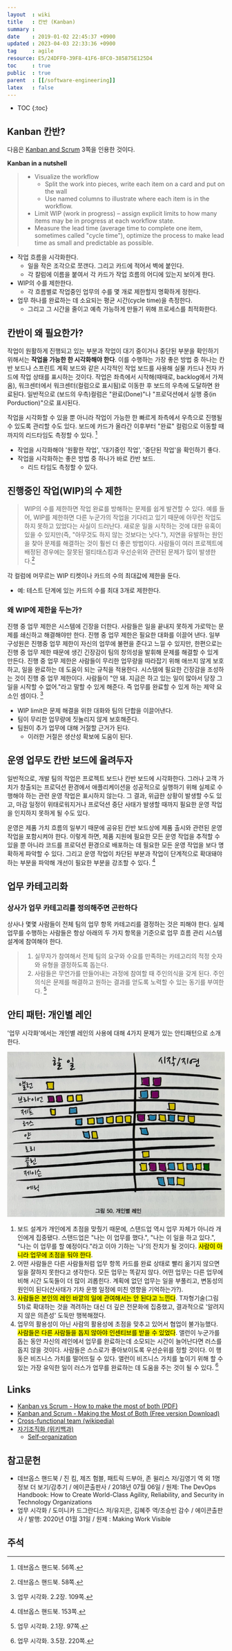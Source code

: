 ```yaml
---
layout  : wiki
title   : 칸반 (Kanban)
summary : 
date    : 2019-01-02 22:45:37 +0900
updated : 2023-04-03 22:33:36 +0900
tag     : agile
resource: E5/24DFF0-39F8-41F6-8FC0-385875E125D4
toc     : true
public  : true
parent  : [[/software-engineering]]
latex   : false
---
```

* TOC
{:toc}

## Kanban 칸반?

다음은 [Kanban and Scrum](https://www.infoq.com/minibooks/kanban-scrum-minibook ) 3쪽을 인용한 것이다.

>
**Kanban in a nutshell**
>
> - Visualize the workflow
>     - Split the work into pieces, write each item on a card and put on the wall
>     - Use named columns to illustrate where each item is in the workflow.
> - Limit WIP (work in progress) – assign explicit limits to how many items may be in progress at each workflow state.
> - Measure the lead time (average time to complete one item, sometimes called "cycle time"), optimize the process to make lead time as small and predictable as possible. 

- 작업 흐름을 시각화한다.
    - 일을 작은 조각으로 쪼갠다. 그리고 카드에 적어서 벽에 붙인다.
    - 각 칼럼에 이름을 붙여서 각 카드가 작업 흐름의 어디에 있는지 보이게 한다.
- WIP의 수를 제한한다.
    - 각 흐름별로 작업중인 업무의 수를 몇 개로 제한할지 명확하게 정한다.
- 업무 하나를 완료하는 데 소요되는 평균 시간(cycle time)을 측정한다.
    - 그리고 그 시간을 줄이고 예측 가능하게 만들기 위해 프로세스를 최적화한다.

## 칸반이 왜 필요한가?

>
작업이 원활하게 진행되고 있는 부분과 작업이 대기 중이거나 중단된 부분을 확인하기 위해서는 **작업을 가능한 한 시각화해야 한다**. 이를 수행하는 가장 좋은 방법 중 하나는 칸반 보드나 스프린트 계획 보드와 같은 시각적인 작업 보드를 사용해 실물 카드나 전자 카드에 작업 상태를 표시하는 것이다. 작업은 좌측에서 시작해(때때로, backlog에서 가져옴), 워크센터에서 워크센터(컬럼으로 표시됨)로 이동한 후 보드의 우측에 도달하면 완료된다. 일반적으로 (보드의 우측)컬럼은 "완료(Done)"나 "프로덕션에서 실행 중(in Porduction)"으로 표시된다.
>
작업을 시각화할 수 있을 뿐 아니라 작업이 가능한 한 빠르게 좌측에서 우측으로 진행될 수 있도록 관리할 수도 있다. 보드에 카드가 올라간 이후부터 "완료" 컬럼으로 이동할 때까지의 리드타임도 측정할 수 있다.
[^devops-handbook-56]

- 작업을 시각화해야 '원활한 작업', '대기중인 작업', '중단된 작업'을 확인하기 좋다.
- 작업을 시각화하는 좋은 방법 중 하나가 바로 칸반 보드.
    - 리드 타임도 측정할 수 있다.

## 진행중인 작업(WIP)의 수 제한

> WIP의 수를 제한하면 작업 완료를 방해하는 문제를 쉽게 발견할 수 있다. 예를 들어, WIP를 제한하면 다른 누군가의 작업을 기다리고 있기 때문에 아무런 작업도 하지 못하고 있었다는 사실이 드러난다. 새로운 일을 시작하는 것에 대한 유혹이 있을 수 있지만(즉, "아무것도 하지 않는 것보다는 낫다."), 지연을 유발하는 원인을 찾아 문제를 해결하는 것이 훨씬 더 좋은 방법이다. 사람들이 여러 프로젝트에 배정된 경우에는 잘못된 멀티태스킹과 우선순위와 관련된 문제가 많이 발생한다.[^devops-handbook-58]

각 컬럼에 머무르는 WIP 티켓이나 카드의 수의 최대값에 제한을 둔다.

- 예: 테스트 단계에 있는 카드의 수를 최대 3개로 제한한다.

### 왜 WIP에 제한을 두는가?

>
진행 중 업무 제한은 시스템에 긴장을 더한다.
사람들은 일을 끝내지 못하게 가로막는 문제를 쇄신하고 해결해야만 한다.
진행 중 업무 제한은 필요한 대화를 이끌어 낸다.
일부 구성원은 진행중 업무 제한이 자신의 업무에 불편을 준다고 느낄 수 있지만,
한편으로는 진행 중 업무 제한 때문에 생긴 긴장감이 팀의 창의성을 발휘해 문제를 해결할 수 있게 만든다.
진행 중 업무 제한은 사람들이 무리한 업무량을 따라잡기 위해 애쓰지 않게 보호하고, 일을 완료하는 데 도움이 되는 규칙을 적용한다.
시스템에 필요한 긴장감을 조성하는 것이 진행 중 업무 제한이다.
사람들이 "안 돼. 지금은 하고 있는 일이 많아서 당장 그 일을 시작할 수 없어."라고 말할 수 있게 해준다.
즉 업무를 완료할 수 있게 하는 제약 요소인 셈이다.
[^visible-109]

- WIP limit은 문제 해결을 위한 대화와 팀의 단합을 이끌어낸다.
- 팀이 무리한 업무량에 짓눌리지 않게 보호해준다.
- 팀원이 추가 업무에 대해 거절할 근거가 된다.
    - 이러한 거절은 생산성 확보에 도움이 된다.

## 운영 업무도 칸반 보드에 올려두자

>
일반적으로, 개발 팀의 작업은 프로젝트 보드나 칸반 보드에 시각화한다. 그러나 고객 가치가 창출되는 프로덕션 환경에서 애플리케이션을 성공적으로 실행하기 위해 실제로 수행해야 하는 관련 운영 작업은 표시하지 않는다. 그 결과, 위급한 상황이 발생할 수도 있고, 마감 일정이 위태로워지거나 프로덕션 중단 사태가 발생할 때까지 필요한 운영 작업을 인지하지 못하게 될 수도 있다.
>
운영은 제품 가치 흐름의 일부기 때문에 공유된 칸반 보드상에 제품 출시와 관련된 운영 작업을 포함시켜야 한다. 이렇게 하면, 제품 지원에 필요한 모든 운영 작업을 추적할 수 있을 뿐 아니라 코드를 프로덕션 환경으로 배포하는 데 필요한 모든 운영 작업을 보다 명확하게 파악할 수 있다. 그리고 운영 작업이 차단된 부분과 작업이 단계적으로 확대돼야 하는 부분을 파악해 개선이 필요한 부분을 강조할 수 있다.
[^devops-handbook-153]


## 업무 카테고리화

### 상사가 업무 카테고리를 정의해주면 곤란하다

>
상사나 몇몇 사람들이 전체 팀의 업무 항목 카테고리를 결정하는 것은 피해야 한다.
실제 업무를 수행하는 사람들은 항상 아래의 두 가지 항목을 기준으로 업무 흐름 관리 시스템 설계에 참여해야 한다.
>
> 1. 실무자가 참여해서 전체 팀의 요구와 수요를 만족하는 카테고리의 적정 숫자와 유형을 결정하도록 돕는다.
> 2. 사람들은 무언가를 만들어내는 과정에 참여할 때 주인의식을 갖게 된다. 주인의식은 문제를 해결하고 원하는 결과를 얻도록 노력할 수 있는 동기를 부여한다.
[^visible-97]

## 안티 패턴: 개인별 레인

'업무 시각화'에서는 개인별 레인의 사용에 대해 4가지 문제가 있는 안티패턴으로 소개한다.

>
![image]( /resource/E5/24DFF0-39F8-41F6-8FC0-385875E125D4/229522097-832b6c27-8782-493c-8ae4-b5e0da111281.png )
>
1. 보드 설계가 개인에게 초점을 맞췄기 때문에, 스탠드업 역시 업무 자체가 아니라 개인에게 집중됐다. 스탠드업은 "나는 이 업무를 했다.", "나는 이 일을 하고 있다.", "나는 이 업무를 할 예정이다."라고 이야 기하는 '나'의 잔치가 될 것이다. <mark>사람이 아니라 업무에 초점을 둬야 한다</mark>.
2. 어떤 사람들은 다른 사람들처럼 업무 항목 카드를 완료 상태로 빨리 옮기지 않으면 일을 잘하지 못한다고 생각한다. 모든 업무는 똑같지 않다. 어떤 업무는 다른 업무에 비해 시간 도둑들이 더 많이 괴롭힌다. 계획에 없던 업무는 일을 부풀리고, 변동성의 원인이 된다(산사태가 기차 운행 일정에 미친 영향을 기억하는가?).
3. <mark>사람들은 본인의 레인 바깥의 일에 관여해서는 안 된다고 느낀다</mark>. T자형기술(그림 51)로 확대하는 것을 격려하는 대신 더 깊은 전문화에 집중했고, 결과적으로 '알려지지 않은 의존성' 도둑만 행복해졌다.
4. 업무의 활용성이 아닌 사람의 활용성에 초점을 맞추고 있어서 협업이 불가능했다. <mark>사람들은 다른 사람들을 돕지 않아야 인센티브를 받을 수 있었다</mark>. 앨런이 누군가를 돕는 동안 자신의 레인에서 업무를 완료하는데 소모되는 시간이 늘어난다면 러스를 돕지 않을 것이다. 사람들은 스스로가 좋아보이도록 우선순위를 정할 것이다. 이 행동은 비즈니스 가치를 떨어뜨릴 수 있다. 앨런이 비즈니스 가치를 높이기 위해 할 수 있는 가장 유익한 일이 러스가 업무를 완료하는 데 도움을 주는 것이 될 수 있다.
[^visible-220]


## Links

* [Kanban vs Scrum - How to make the most of both (PDF)](https://www.crisp.se/file-uploads/Kanban-vs-Scrum.pdf )
* [Kanban and Scrum - Making the Most of Both (Free version Download)](https://www.infoq.com/minibooks/kanban-scrum-minibook )
* [Cross-functional team (wikipedia)](https://en.wikipedia.org/wiki/Cross-functional_team )
* [자기조직화 (위키백과)](https://ko.wikipedia.org/wiki/%EC%9E%90%EA%B8%B0%EC%A1%B0%EC%A7%81%ED%99%94 )
    * [Self-organization](https://en.wikipedia.org/wiki/Self-organization )

## 참고문헌

- 데브옵스 핸드북 / 진 킴, 제즈 험블, 패트릭 드부아, 존 윌리스 저/김영기 역 외 1명 정보 더 보기/감추기 / 에이콘출판사 / 2018년 07월 06일 / 원제: The DevOps Handbook: How to Create World-Class Agility, Reliability, and Security in Technology Organizations
- 업무 시각화 / 도미니카 드그란디스 저/유지은, 김혜주 역/조승빈 감수 / 에이콘출판사 / 발행: 2020년 01월 31일 / 원제 : Making Work Visible

## 주석

[^devops-handbook-56]: 데브옵스 핸드북. 56쪽.
[^devops-handbook-58]: 데브옵스 핸드북. 58쪽.
[^devops-handbook-153]: 데브옵스 핸드북. 153쪽.
[^visible-97]: 업무 시각화. 2.1장. 97쪽.
[^visible-109]: 업무 시각화. 2.2장. 109쪽.
[^visible-220]: 업무 시각화. 3.5장. 220쪽.
